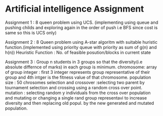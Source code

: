 # Artificial intelligence Assignment

Assignment 1 :
8 queen problem using UCS.
(implementing using queue and pushing childs and exploring again in the order of push i.e BFS since cost is same so this is UCS only) 

Assignment 2 :
8 Queen problem using A-star algoritm with suitable huristic function.(implemented using priority queue with priority as sum of g(n) and h(n))
Heuristic Function : No. of feasible posution/blocks in current state

Assignment 3 :
Group n students in 3 groups so that the diversity(i.e absolute differnce of marks) in each group is minimum.
chromosome: array of group integer : first 3 integer represents group representative of their group and 4th intger is the fitness value of that chromosome.
population size : 50 chrosomes
selection and crossover :selecting two parent by tournament selection and crossing using a random cross over point.
mutation : selecting random y individuals from the cross over population and mutating or changing a single rand group representavi to increase diversity and then replacing old popul. by the new generated and mutated population.


